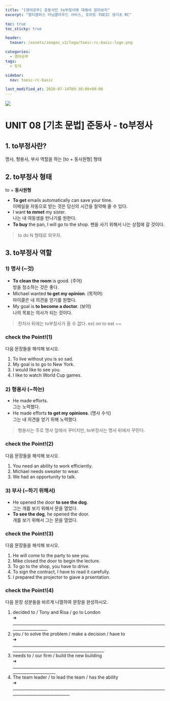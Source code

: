 ```yaml
---
title: "[영어공부] 준동사인 to부정사에 대해서 알아보자"
excerpt: "멀티캠퍼스 러닝클라우드 서비스, 토마토 TOEIC 생기초 RC"

toc: true
toc_sticky: true

header:
  teaser: /assets/images_v2/logo/toeic-rc-basic-logo.png

categories:
  - 영어공부
tags:
  - 토익

sidebar:
  nav: toeic-rc-basic

last_modified_at: 2020-07-14T09:30:00+09:00
---
```

![](https://eliotjang.github.io/assets/images_v2/logo/Toeic-rc-basic-logo.png)

# UNIT 08 [기초 문법] 준동사 - to부정사

## 1. to부정사란?

명사, 형용사, 부사 역할을 하는 [to + 동사원형] 형태

## 2. to부정사 형태

to + **동사원형**

- **To get** emails automatically can save your time.  
이메일을 자동으로 받는 것은 당신의 시간을 절약해 줄 수 있다.
- I want **to mmet** my sister.  
나는 내 여동생을 만나기를 원한다.
- **To buy** the pan, I will go to the shop.
펜을 사기 위해서 나는 상점에 갈 것이다.

> to do N 형태로 외우자.

## 3. to부정사 역할

### 1) 명사 (~것)
- **To clean the room** is good. (주어)  
방을 청소하는 것은 좋다.
- Michael wanted **to get my opinion**. (목적어)  
마이클은 내 의견을 얻기를 원했다.
- My goal is **to become a doctor**. (보어)  
나의 목표는 의사가 되는 것이다.  

> 전치사 뒤에는 to부정사가 올 수 없다. ex) on to eat ~~

### check the Point!(1)

다음 문장들을 해석해 보시오.

1. To live without you is so sad.
2. My goal is to go to New York.
3. I would like to see you.
4. I like to watch World Cup games.  

### 2) 형용사 (~하는)
- He made efforts.  
그는 노력했다.
- He made efforts **to get my opinions**. (명사 수식)  
그는 내 의견을 얻기 위해 노력했다.

> 형용사는 주로 명사 앞에서 꾸미지만, to부정사는 명사 뒤에서 꾸민다.

### check the Point!(2)

다음 문장들을 해석해 보시오.
1. You need an ability to work efficiently.
2. Michael needs sweater to wear.
3. We had an opportunity to talk.  

### 3) 부사 (~하기 위해서)
- He opened the door **to see the dog**.  
그는 개를 보기 위해서 문을 열었다.
- **To see the dog**, he opened the door.  
개를 보기 위해서 그는 문을 열었다.  

### check the Point!(3)

다음 문장들을 해석해 보시오.
1. He will come to the party to see you.
2. Mike closed the door to begin the lecture.
3. To go to the shop, you have to drive.
4. To sign the contract, I have to read it carefully.
5. I prepared the projector to giave a prsentation.

### check the Point!(4)

다음 문장 성분들을 바르게 나열하여 문장을 완성하시오.
1. decided to / Tony and Risa / go to London  
➔ ____________________________________________________________________________________________
2. you / to solve the problem / make a decision / have to  
➔ ________________________________________________________________________________________________________________________
3. needs to / our firm / build the new building  
➔ ________________________________________________________________________________________________
4. The team leader / to lead the team / has the ability  
➔ _______________________________________________________________________________________________________

<br>

